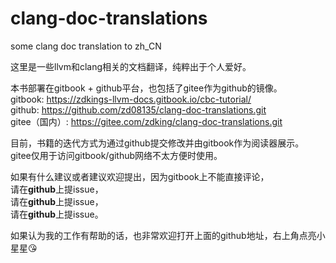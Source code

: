 # clang-doc-translations
some clang doc translation to zh_CN

这里是一些llvm和clang相关的文档翻译，纯粹出于个人爱好。 

本书部署在gitbook + github平台，也包括了gitee作为github的镜像。  
gitbook: <https://zdkings-llvm-docs.gitbook.io/cbc-tutorial/>  
github: <https://github.com/zd08135/clang-doc-translations.git>    
gitee（国内）: <https://gitee.com/zdking/clang-doc-translations.git>

目前，书籍的迭代方式为通过github提交修改并由gitbook作为阅读器展示。  
gitee仅用于访问gitbook/github网络不太方便时使用。

如果有什么建议或者建议欢迎提出，因为gitbook上不能直接评论，  
请在**github**上提issue，    
请在**github**上提issue，  
请在**github**上提issue。  

如果认为我的工作有帮助的话，也非常欢迎打开上面的github地址，右上角点亮小星星:kissing_heart:  

